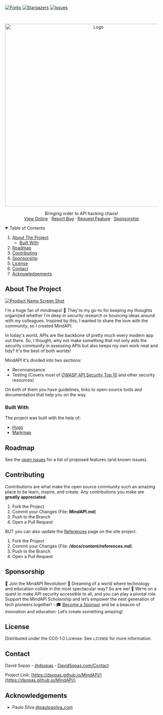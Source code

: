 [![Forks][forks-shield]][forks-url]
[![Stargazers][stars-shield]][stars-url]
[![Issues][issues-shield]][issues-url]


<br />
<p align="center">
  <a href="https://dsopas.github.io/MindAPI/">
    <img src="logo%20MindAPI_git.jpg" alt="Logo" width="600">
  </a>
  <br />
  <p align="center">
    Bringing order to API hacking chaos!
    <br />
    <a href="https://dsopas.github.io/MindAPI/play/">View Online</a>
    ·
    <a href="https://github.com/dsopas/MindAPI/issues">Report Bug</a>
    ·
    <a href="https://github.com/dsopas/MindAPI/issues">Request Feature</a>
    ·
    <a href="Sponsorship.md">Sponsorship</a>
  </p>
</p>

<details open="open">
  <summary>Table of Contents</summary>
  <ol>
    <li>
      <a href="#about-the-project">About The Project</a>
      <ul>
        <li><a href="#built-with">Built With</a></li>
      </ul>
    </li>
    <li><a href="#roadmap">Roadmap</a></li>
    <li><a href="#contributing">Contributing</a></li>
    <li><a href="#sponsorship">Sponsorship</a></li>
    <li><a href="#license">License</a></li>
    <li><a href="#contact">Contact</a></li>
    <li><a href="#acknowledgements">Acknowledgements</a></li>
  </ol>
</details>

## About The Project

[![Product Name Screen Shot][product-screenshot]](https://dsopas.github.io/MindAPI/)

I'm a huge fan of mindmaps! 🌟 They're my go-to for keeping my thoughts organized whether I'm deep in security research or bouncing ideas around with my colleagues. Inspired by this, I wanted to share the love with the community, so I created MindAPI.

In today's world, APIs are the backbone of pretty much every modern app out there. So, I thought, why not make something that not only aids the security community in assessing APIs but also keeps my own work neat and tidy? It's the best of both worlds!

MindAPI it's divided into two sections:

- Reconnaissance
- Testing (Covers most of [OWASP API Security Top 10](https://owasp.org/www-project-api-security/) and other security resources)

On both of them you have guidelines, links to open-source tools and documentation that help you on the way.

### Built With

The project was built with the help of:
* [Hugo](https://gohugo.io/)
* [Markmap](https://markmap.js.org/)

## Roadmap

See the [open issues](https://github.com/dsopas/MindAPI/issues) for a list of proposed features (and known issues).

## Contributing

Contributions are what make the open source community such an amazing place to be learn, inspire, and create. Any contributions you make are **greatly appreciated**.

1. Fork the Project
2. Commit your Changes (File: **MindAPI.md**) 
3. Push to the Branch
4. Open a Pull Request

BUT you can also update the [References](https://dsopas.github.io/MindAPI/references/) page on the site project. 

1. Fork the Project
2. Commit your Changes (File: **/docs/content/references.md**)
3. Push to the Branch
4. Open a Pull Request

## Sponsorship

🚀 Join the MindAPI Revolution! 🚀 Dreaming of a world where technology and education collide in the most spectacular way? So are we! 🌈 We’re on a quest to make API security accessible to all, and you can play a pivotal role. Support the MindAPI Scholarship and let’s empower the next generation of tech pioneers together! 💡🎓 [Become a Sponsor](Sponsorship.md) and be a beacon of innovation and education. Let’s create something amazing!

## License

Distributed under the CC0-1.0 License. See `LICENSE` for more information.

## Contact

David Sopas - [@dsopas](https://twitter.com/dsopas) - [DavidSopas.com/Contact](https://www.davidsopas.com/contacts/)

Project Link: [https://dsopas.github.io/MindAPI/](https://dsopas.github.io/MindAPI/)

## Acknowledgements
* Paulo Silva [@pauloasilva_com](https://twitter.com/pauloasilva_com)

[forks-shield]: https://img.shields.io/github/forks/dsopas/MindAPI?style=for-the-badge
[forks-url]: hhttps://github.com/dsopas/MindAPI/network/members
[stars-shield]: https://img.shields.io/github/stars/dsopas/MindAPI?style=for-the-badge
[stars-url]: https://github.com/dsopas/MindAPI/stargazers
[issues-shield]: https://img.shields.io/github/issues/dsopas/MindAPI?style=for-the-badge
[issues-url]: https://github.com/dsopas/MindAPI/issues
[product-screenshot]: mindapi_play.gif
